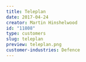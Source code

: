 ```yaml
---
title: Teleplan
date: 2017-04-24
creator: Martin Hinshelwood
id: "11808"
type: customers
slug: teleplan
preview: teleplan.png
customer-industries: Defence
---
```

